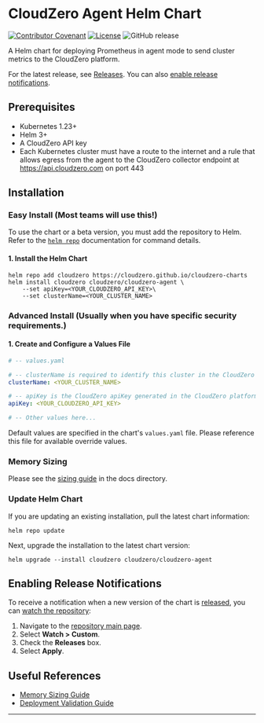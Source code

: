 # CloudZero Agent Helm Chart

[![Contributor Covenant](https://img.shields.io/badge/Contributor%20Covenant-2.1-4baaaa.svg)](CODE-OF-CONDUCT.md)
[![License](https://img.shields.io/badge/License-Apache%202.0-blue.svg)](LICENSE)
![GitHub release](https://img.shields.io/github/release/Cloudzero/cloudzero-charts.svg)

A Helm chart for deploying Prometheus in agent mode to send cluster metrics to the CloudZero platform.

For the latest release, see [Releases](https://github.com/Cloudzero/cloudzero-charts/releases). You can also [enable release notifications](#enabling-release-notifications).

## Prerequisites

- Kubernetes 1.23+
- Helm 3+
- A CloudZero API key
- Each Kubernetes cluster must have a route to the internet and a rule that allows egress from the agent to the CloudZero collector endpoint at https://api.cloudzero.com on port 443

## Installation

### Easy Install (Most teams will use this!)

To use the chart or a beta version, you must add the repository to Helm. Refer to the [`helm repo`](https://helm.sh/docs/helm/helm_repo/) documentation for command details.

#### 1. Install the Helm Chart

```console
helm repo add cloudzero https://cloudzero.github.io/cloudzero-charts
helm install cloudzero cloudzero/cloudzero-agent \
    --set apiKey=<YOUR_CLOUDZERO_API_KEY>\
    --set clusterName=<YOUR_CLUSTER_NAME>
```

### Advanced Install (Usually when you have specific security requirements.)

#### 1. Create and Configure a Values File

```yaml
# -- values.yaml

# -- clusterName is required to identify this cluster in the CloudZero dashboard.
clusterName: <YOUR_CLUSTER_NAME>

# -- apiKey is the CloudZero apiKey generated in the CloudZero platform.
apiKey: <YOUR_CLOUDZERO_API_KEY>

# -- Other values here...
```

Default values are specified in the chart's `values.yaml` file. Please reference this file for available override values.

### Memory Sizing

Please see the [sizing guide](./docs/sizing-guide.md) in the docs directory.

### Update Helm Chart
If you are updating an existing installation, pull the latest chart information:

```console
helm repo update
```

Next, upgrade the installation to the latest chart version:

```console
helm upgrade --install cloudzero cloudzero/cloudzero-agent
```

## Enabling Release Notifications

To receive a notification when a new version of the chart is [released](https://github.com/Cloudzero/cloudzero-charts/releases), you can [watch the repository](https://docs.github.com/en/account-and-profile/managing-subscriptions-and-notifications-on-github/setting-up-notifications/configuring-notifications#configuring-your-watch-settings-for-an-individual-repository):

1. Navigate to the [repository main page](https://github.com/Cloudzero/cloudzero-charts).
2. Select **Watch > Custom**.
3. Check the **Releases** box.
4. Select **Apply**.

## Useful References

- [Memory Sizing Guide](./docs/sizing-guide.md)
- [Deployment Validation Guide](./docs/deploy-validation.md)

---
